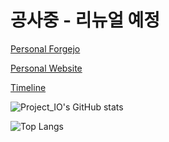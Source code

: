 # 공사중 - 리뉴얼 예정
<a href="https://git.wh64.net/devproje">Personal Forgejo</a>
<br />

<a href="https://projecttl.net">Personal Website</a>
<br />

<a href="https://projecttl.net/timeline">Timeline</a>
<br />

![Project_IO's GitHub stats](https://github-readme-stats.vercel.app/api?username=devproje&show_icons=true&theme=transparent)
<br />

![Top Langs](https://github-readme-stats.vercel.app/api/top-langs/?username=devproje&layout=compact&theme=transparent)
<br />
